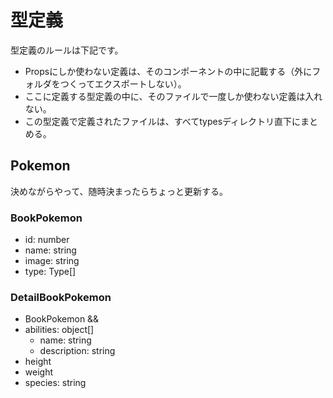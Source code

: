 # 型定義
型定義のルールは下記です。
- Propsにしか使わない定義は、そのコンポーネントの中に記載する（外にフォルダをつくってエクスポートしない）。
- ここに定義する型定義の中に、そのファイルで一度しか使わない定義は入れない。
- この型定義で定義されたファイルは、すべてtypesディレクトリ直下にまとめる。

## Pokemon
決めながらやって、随時決まったらちょっと更新する。

### BookPokemon

- id: number
- name: string
- image: string
- type: Type[]

### DetailBookPokemon

- BookPokemon &&
- abilities: object[]
  - name: string
  - description: string
- height
- weight
- species: string